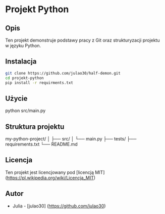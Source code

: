 # Projekt Python

## Opis
Ten projekt demonstruje podstawy pracy z Git oraz strukturyzacji projektu w języku Python.

## Instalacja
```bash
git clone https://github.com/julao30/half-demon.git
cd projekt-python
pip install -r requirments.txt
```

## Użycie
python src/main.py

## Struktura projektu
my-python-project/
│
├── src/
│   └── main.py
├── tests/
├── requirements.txt
└── README.md

## Licencja
Ten projekt jest licencjowany pod [licencją MIT] (https://pl.wikipedia.org/wiki/Licencja_MIT)

## Autor
- Julia - [julao30] (https://github.com/julao30)
